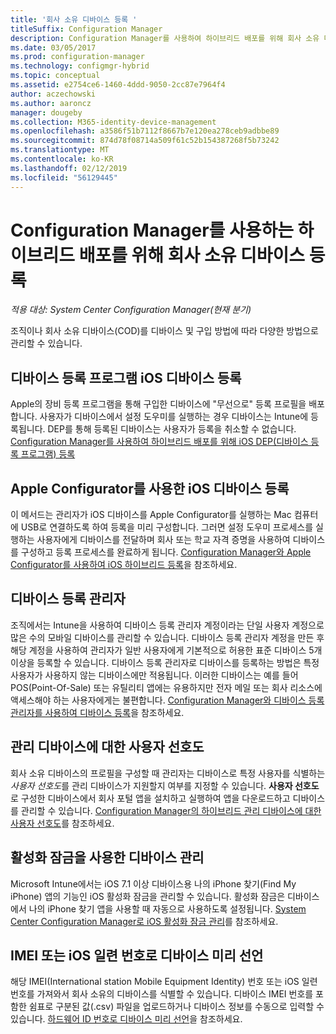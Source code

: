 ```yaml
---
title: '회사 소유 디바이스 등록 '
titleSuffix: Configuration Manager
description: Configuration Manager를 사용하여 하이브리드 배포를 위해 회사 소유 디바이스를 등록하는 다양한 방법을 알아봅니다.
ms.date: 03/05/2017
ms.prod: configuration-manager
ms.technology: configmgr-hybrid
ms.topic: conceptual
ms.assetid: e2754ce6-1460-4ddd-9050-2cc87e7964f4
author: aczechowski
ms.author: aaroncz
manager: dougeby
ms.collection: M365-identity-device-management
ms.openlocfilehash: a3586f51b7112f8667b7e120ea278ceb9adbbe89
ms.sourcegitcommit: 874d78f08714a509f61c52b154387268f5b73242
ms.translationtype: MT
ms.contentlocale: ko-KR
ms.lasthandoff: 02/12/2019
ms.locfileid: "56129445"
---
```

# <a name="enroll-company-owned-devices-for-hybrid-deployments-with-configuration-manager"></a>Configuration Manager를 사용하는 하이브리드 배포를 위해 회사 소유 디바이스 등록

*적용 대상: System Center Configuration Manager(현재 분기)*

조직이나 회사 소유 디바이스(COD)를 디바이스 및 구입 방법에 따라 다양한 방법으로 관리할 수 있습니다.  

## <a name="enroll-device-enrollment-program-ios-devices"></a>디바이스 등록 프로그램 iOS 디바이스 등록  
 Apple의 장비 등록 프로그램을 통해 구입한 디바이스에 "무선으로" 등록 프로필을 배포합니다. 사용자가 디바이스에서 설정 도우미를 실행하는 경우 디바이스는 Intune에 등록됩니다.  DEP를 통해 등록된 디바이스는 사용자가 등록을 취소할 수 없습니다. [Configuration Manager를 사용하여 하이브리드 배포를 위해 iOS DEP(디바이스 등록 프로그램) 등록](../../mdm/deploy-use/ios-device-enrollment-program-for-hybrid.md)  

## <a name="enroll-ios-devices-with-apple-configurator"></a>Apple Configurator를 사용한 iOS 디바이스 등록  
 이 메서드는 관리자가 iOS 디바이스를 Apple Configurator를 실행하는 Mac 컴퓨터에 USB로 연결하도록 하여 등록을 미리 구성합니다. 그러면 설정 도우미 프로세스를 실행하는 사용자에게 디바이스를 전달하며 회사 또는 학교 자격 증명을 사용하여 디바이스를 구성하고 등록 프로세스를 완료하게 됩니다. [Configuration Manager와 Apple Configurator를 사용하여 iOS 하이브리드 등록](../../mdm/deploy-use/ios-hybrid-enrollment-using-apple-configurator.md)을 참조하세요.  

## <a name="device-enrollment-manager"></a>디바이스 등록 관리자  
 조직에서는 Intune을 사용하여 디바이스 등록 관리자 계정이라는 단일 사용자 계정으로 많은 수의 모바일 디바이스를 관리할 수 있습니다. 디바이스 등록 관리자 계정을 만든 후 해당 계정을 사용하여 관리자가 일반 사용자에게 기본적으로 허용한 표준 디바이스 5개 이상을 등록할 수 있습니다. 디바이스 등록 관리자로 디바이스를 등록하는 방법은 특정 사용자가 사용하지 않는 디바이스에만 적용됩니다. 이러한 디바이스는 예를 들어 POS(Point-Of-Sale) 또는 유틸리티 앱에는 유용하지만 전자 메일 또는 회사 리소스에 액세스해야 하는 사용자에게는 불편합니다. [Configuration Manager와 디바이스 등록 관리자를 사용하여 디바이스 등록](../../mdm/deploy-use/enroll-devices-with-device-enrollment-manager.md)을 참조하세요.  

## <a name="user-affinity-for-managed-devices"></a>관리 디바이스에 대한 사용자 선호도  
 회사 소유 디바이스의 프로필을 구성할 때 관리자는 디바이스로 특정 사용자를 식별하는 *사용자 선호도*를 관리 디바이스가 지원할지 여부를 지정할 수 있습니다. **사용자 선호도**로 구성한 디바이스에서 회사 포털 앱을 설치하고 실행하여 앱을 다운로드하고 디바이스를 관리할 수 있습니다. [Configuration Manager의 하이브리드 관리 디바이스에 대한 사용자 선호도](../../mdm/deploy-use/user-affinity-for-hybrid-managed-devices.md)를 참조하세요.  

## <a name="manage-devices-with-activation-lock"></a>활성화 잠금을 사용한 디바이스 관리  
 Microsoft Intune에서는 iOS 7.1 이상 디바이스용 나의 iPhone 찾기(Find My iPhone) 앱의 기능인 iOS 활성화 잠금을 관리할 수 있습니다. 활성화 잠금은 디바이스에서 나의 iPhone 찾기 앱을 사용할 때 자동으로 사용하도록 설정됩니다. [System Center Configuration Manager로 iOS 활성화 잠금 관리](../../mdm/deploy-use/manage-ios-activation-lock.md)를 참조하세요.

 ## <a name="predeclare-devices-with-imei-or-ios-serial-numbers"></a>IMEI 또는 iOS 일련 번호로 디바이스 미리 선언

해당 IMEI(International station Mobile Equipment Identity) 번호 또는 iOS 일련 번호를 가져와서 회사 소유의 디바이스를 식별할 수 있습니다. 디바이스 IMEI 번호를 포함한 쉼표로 구분된 값(.csv) 파일을 업로드하거나 디바이스 정보를 수동으로 입력할 수 있습니다.  [하드웨어 ID 번호로 디바이스 미리 선언](../../mdm/deploy-use/predeclare-devices-with-hardware-id.md)을 참조하세요.
